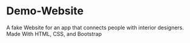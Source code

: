 # Demo-Website
A fake Website for an app that connects people with interior designers. Made With HTML, CSS, and Bootstrap
